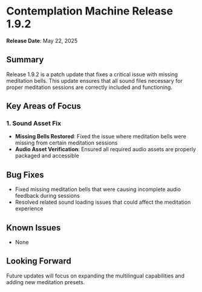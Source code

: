 # Contemplation Machine Release 1.9.2

**Release Date**: May 22, 2025

## Summary

Release 1.9.2 is a patch update that fixes a critical issue with missing meditation bells. This update ensures that all sound files necessary for proper meditation sessions are correctly included and functioning.

## Key Areas of Focus

### 1. Sound Asset Fix

- **Missing Bells Restored**: Fixed the issue where meditation bells were missing from certain meditation sessions
- **Audio Asset Verification**: Ensured all required audio assets are properly packaged and accessible

## Bug Fixes

- Fixed missing meditation bells that were causing incomplete audio feedback during sessions
- Resolved related sound loading issues that could affect the meditation experience

## Known Issues

- None

## Looking Forward

Future updates will focus on expanding the multilingual capabilities and adding new meditation presets.